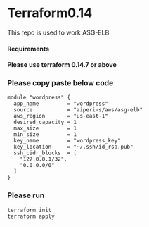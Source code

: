 # Terraform0.14
This repo is used to work ASG-ELB

#### Requirements
#### Please use terraform 0.14.7 or above

### Please copy paste below code 
```
module "wordpress" {
  app_name         = "wordpress"
  source           = "aiperi-s/aws/asg-elb"
  aws_region       = "us-east-1"
  desired_capacity = 1
  max_size         = 1
  min_size         = 1
  key_name         = "wordpress_key"
  key_location     = "~/.ssh/id_rsa.pub"
  ssh_cidr_blocks  = [
    "127.0.0.1/32",
    "0.0.0.0/0"
  ]
}
```

### Please run 
```
terraform init
terraform apply
```
